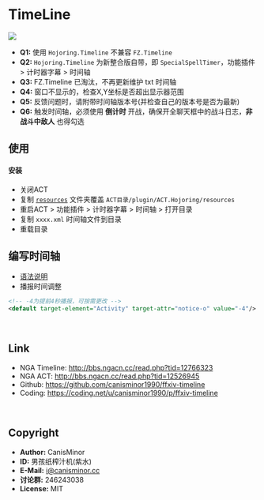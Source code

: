 # TimeLine

![](http://qn.canisminor.cc/2017-11-17-timeline.png)

- **Q1:** 使用 `Hojoring.Timeline` 不兼容 `FZ.Timeline`
- **Q2:** `Hojoring.Timeline` 为新整合版自带，即 `SpecialSpellTimer`，功能插件 > 计时器字幕 > 时间轴
- **Q3:**  FZ.Timeline 已淘汰，不再更新维护 txt 时间轴
- **Q4:** 窗口不显示的，检查X,Y坐标是否超出显示器范围
- **Q5:** 反馈问题时，请附带时间轴版本号(并检查自己的版本号是否为最新)
- **Q6:** 触发时间轴，必须使用 **倒计时** 开战，确保开全聊天框中的战斗日志，**非战斗中敌人** 也得勾选

## 使用

#### 安装

- 关闭ACT
- 复制 [`resources`](https://github.com/canisminor1990/ffxiv-timeline/releases/download/1.0.0/resources.zip) 文件夹覆盖 `ACT目录/plugin/ACT.Hojoring/resources`
- 重启ACT > 功能插件 > 计时器字幕 > 时间轴 > 打开目录
- 复制 `xxxx.xml` 时间轴文件到目录
- 重载目录

## 编写时间轴

- [语法说明](doc.md)
- 播报时间调整

```xml
<!-- -4为提前4秒播报，可按需更改 -->
<default target-element="Activity" target-attr="notice-o" value="-4"/>
```

<br />

## Link

- NGA Timeline: <http://bbs.ngacn.cc/read.php?tid=12766323>
- NGA ACT: <http://bbs.ngacn.cc/read.php?tid=12526945>
- Github: <https://github.com/canisminor1990/ffxiv-timeline>
- Coding: <https://coding.net/u/canisminor1990/p/ffxiv-timeline>

<br />

## Copyright

- **Author:** CanisMinor
- **ID:** 男孩纸榨汁机(紫水)
- **E-Mail:** <i@canisminor.cc>
- **讨论群:** 246243038
- **License:** MIT